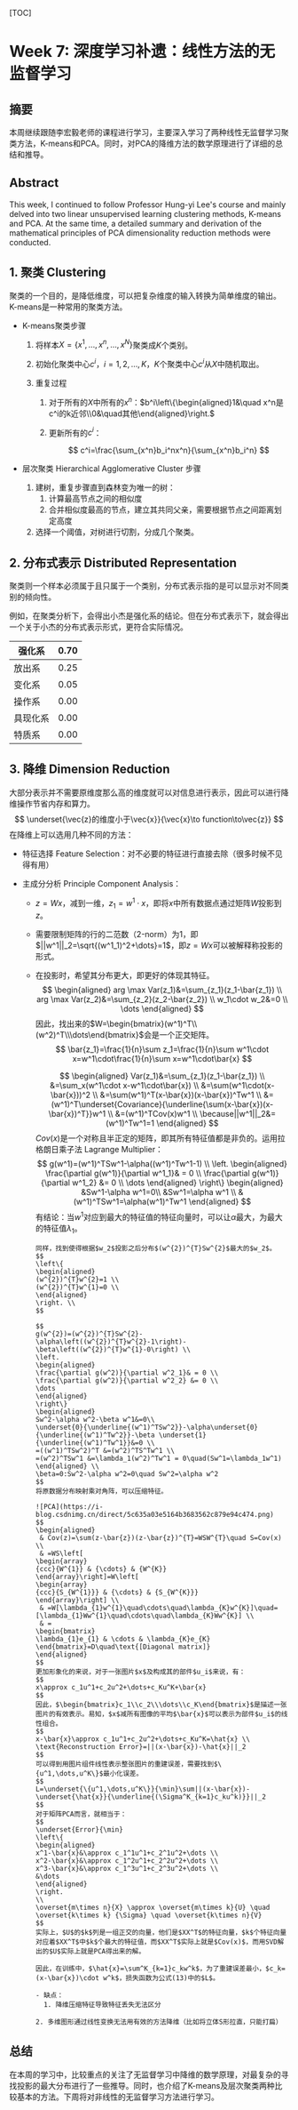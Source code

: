 [TOC]

# Week 7: 深度学习补遗：线性方法的无监督学习

## 摘要

本周继续跟随李宏毅老师的课程进行学习，主要深入学习了两种线性无监督学习聚类方法，K-means和PCA。同时，对PCA的降维方法的数学原理进行了详细的总结和推导。

## Abstract

This week, I continued to follow Professor Hung-yi Lee's course and mainly delved into two linear unsupervised learning clustering methods, K-means and PCA. At the same time, a detailed summary and derivation of the mathematical principles of PCA dimensionality reduction methods were conducted.

## 1. 聚类 Clustering

聚类的一个目的，是降低维度，可以把复杂维度的输入转换为简单维度的输出。K-means是一种常用的聚类方法。

- K-means聚类步骤
  1. 将样本$X=\{x^1, \dots, x^n, \dots, x^N\}$聚类成$K$个类别。
  
  2. 初始化聚类中心$c^i$，$i=1,2,\dots,K$，$K$个聚类中心$c^i$从$X$中随机取出。
  
  3. 重复过程
     1. 对于所有的$X$中所有的$x^n$：$b^i\left\{\begin{aligned}1&\quad x^n是c^i的k近邻\\0&\quad其他\end{aligned}\right.$
     
     2. 更新所有的$c^i$：
     
        $$
        c^i=\frac{\sum_{x^n}b_i^nx^n}{\sum_{x^n}b_i^n}
        $$
  
- 层次聚类 Hierarchical Agglomerative Cluster 步骤

  1. 建树，重复步骤直到森林变为唯一的树：
     1. 计算最高节点之间的相似度
     2. 合并相似度最高的节点，建立其共同父亲，需要根据节点之间距离划定高度
  2. 选择一个阈值，对树进行切割，分成几个聚类。

## 2. 分布式表示 Distributed Representation

聚类则一个样本必须属于且只属于一个类别，分布式表示指的是可以显示对不同类别的倾向性。 

例如，在聚类分析下，会得出小杰是强化系的结论。但在分布式表示下，就会得出一个关于小杰的分布式表示形式，更符合实际情况。

| 强化系   | 0.70 |
| -------- | ---- |
| 放出系   | 0.25 |
| 变化系   | 0.05 |
| 操作系   | 0.00 |
| 具现化系 | 0.00 |
| 特质系   | 0.00 |

## 3. 降维 Dimension Reduction

大部分表示并不需要原维度那么高的维度就可以对信息进行表示，因此可以进行降维操作节省内存和算力。
$$
\underset{\vec{z}的维度小于\vec{x}}{\vec{x}\to function\to\vec{z}}
$$
在降维上可以选用几种不同的方法：

- 特征选择 Feature Selection：对不必要的特征进行直接去除（很多时候不见得有用）

- 主成分分析 Principle Component Analysis：

  - $z=Wx$，减到一维，$z_1=w^1\cdot x$，即将$x$中所有数据点通过矩阵$W$投影到$z$。

  - 需要限制矩阵的行的二范数（2-norm）为1，即$||w^1||_2=\sqrt{(w^1_1)^2+\dots}=1$，即$z=Wx$可以被解释称投影的形式。

  - 在投影时，希望其分布更大，即更好的体现其特征。
    $$
    \begin{aligned}
    arg \max Var(z_1)&=\sum_{z_1}(z_1-\bar{z_1}) \\
    arg \max Var(z_2)&=\sum_{z_2}(z_2-\bar{z_2}) \\
    w_1\cdot w_2&=0 \\
    \dots
    \end{aligned}
    $$
    因此，找出来的$W=\begin{bmatrix}(w^1)^T\\(w^2)^T\\\dots\end{bmatrix}$会是一个正交矩阵。
    $$
    \bar{z_1}=\frac{1}{n}\sum z_1=\frac{1}{n}\sum w^1\cdot x=w^1\cdot\frac{1}{n}\sum x=w^1\cdot\bar{x}
    $$
    
    $$
    \begin{aligned}
    Var(z_1)&=\sum_{z_1}(z_1-\bar{z_1}) \\
    &=\sum_x(w^1\cdot x-w^1\cdot\bar{x}) \\
    &=\sum(w^1\cdot(x-\bar{x}))^2 \\
    &=\sum(w^1)^T(x-\bar{x})(x-\bar{x})^Tw^1 \\
    &=(w^1)^T\underset{Covariance}{\underline{\sum(x-\bar{x})(x-\bar{x})^T}}w^1 \\
    &=(w^1)^TCov(x)w^1 \\
    \because||w^1||_2&=(w^1)^Tw^1=1
    \end{aligned}
    $$
		$Cov(x)$是一个对称且半正定的矩阵，即其所有特征值都是非负的。运用拉格朗日乘子法 Lagrange Multiplier：
		$$
		g(w^1)=(w^1)^TSw^1-\alpha((w^1)^Tw^1-1) \\
		\left.
		\begin{aligned}
		\frac{\partial g(w^1)}{\partial w^1_1}& = 0 \\
		\frac{\partial g(w^1)}{\partial w^1_2} &= 0 \\
		\dots
		\end{aligned}
		\right\}
		\begin{aligned}
		&Sw^1-\alpha w^1=0\\
		&Sw^1=\alpha w^1 \\
		&(w^1)^TSw^1=\alpha(w^1)^Tw^1
		\end{aligned}
		$$
		有结论：当$w^1$对应到最大的特征值的特征向量时，可以让$\alpha$最大，为最大的特征值$\lambda_1$。
		
		同样，找到使得根据$w_2$投影之后分布$(w^{2})^{T}Sw^{2}$最大的$w_2$。
		$$
		\left\{
		\begin{aligned}
		(w^{2})^{T}w^{2}=1 \\
		(w^{2})^{T}w^{1}=0 \\
		\end{aligned}
		\right. \\
		$$
		
		$$
		g(w^{2})=(w^{2})^{T}Sw^{2}-\alpha\left((w^{2})^{T}w^{2}-1\right)-\beta\left((w^{2})^{T}w^{1}-0\right) \\
		\left.
		\begin{aligned}
		\frac{\partial g(w^2)}{\partial w^2_1}& = 0 \\
		\frac{\partial g(w^2)}{\partial w^2_2} &= 0 \\
		\dots
		\end{aligned}
		\right\}
		\begin{aligned}
		Sw^2-\alpha w^2-\beta w^1&=0\\
		\underset{0}{\underline{(w^1)^TSw^2}}-\alpha\underset{0}{\underline{(w^1)^Tw^2}}-\beta \underset{1}{\underline{(w^1)^Tw^1}}&=0 \\
		=((w^1)^TSw^2)^T &=(w^2)^TS^Tw^1 \\
		=(w^2)^TSw^1 &=\lambda_1(w^2)^Tw^1 = 0\quad(Sw^1=\lambda_1w^1)
		\end{aligned} \\
		\beta=0:Sw^2-\alpha w^2=0\quad Sw^2=\alpha w^2
		$$
		将原数据分布映射乘对角阵，可以压缩特征。
		
		![PCA](https://i-blog.csdnimg.cn/direct/5c635a03e5164b3683562c879e94c474.png)
		$$
		\begin{aligned}
		 & Cov(z)=\sum(z-\bar{z})(z-\bar{z})^{T}=WSW^{T}\quad S=Cov(x) \\
		 & =WS\left[
		\begin{array}
		{ccc}{W^{1}} & {\cdots} & {W^{K}}
		\end{array}\right]=W\left[
		\begin{array}
		{ccc}{S_{W^{1}}} & {\cdots} & {S_{W^{K}}}
		\end{array}\right] \\
		 & =W[\lambda_{1}w^{1}\quad\cdots\quad\lambda_{K}w^{K}]\quad=[\lambda_{1}Ww^{1}\quad\cdots\quad\lambda_{K}Ww^{K}] \\
		 & =
		\begin{bmatrix}
		\lambda_{1}e_{1} & \cdots & \lambda_{K}e_{K}
		\end{bmatrix}=D\quad\text{[Diagonal matrix]}
		\end{aligned}
		$$
		更加形象化的来说，对于一张图片$x$及构成其的部件$u_i$来说，有：
		$$
		x\approx c_1u^1+c_2u^2+\dots+c_Ku^K+\bar{x}
		$$
		因此，$\begin{bmatrix}c_1\\c_2\\\dots\\c_K\end{bmatrix}$是描述一张图片的有效表示。易知，$x$减所有图像的平均$\bar{x}$可以表示为部件$u_i$的线性组合。
		$$
		x-\bar{x}\approx c_1u^1+c_2u^2+\dots+c_Ku^K=\hat{x} \\
		\text{Reconstruction Error}=||(x-\bar{x})-\hat{x}||_2
		$$
		可以得到用图片组件线性表示整张图片的重建误差，需要找到$\{u^1,\dots,u^K\}$最小化误差。
		$$
		L=\underset{\{u^1,\dots,u^K\}}{\min}\sum||(x-\bar{x})-\underset{\hat{x}}{\underline{(\Sigma^K_{k=1}c_ku^k)}}||_2
		$$
		对于矩阵PCA而言，就相当于：
		$$
		\underset{Error}{\min}
		\left\{
		\begin{aligned}
		x^1-\bar{x}&\approx c_1^1u^1+c_2^1u^2+\dots \\
		x^2-\bar{x}&\approx c_1^2u^1+c_2^2u^2+\dots \\
		x^3-\bar{x}&\approx c_1^3u^1+c_2^3u^2+\dots \\
		&\dots
		\end{aligned}
		\right.
		\\
		\overset{m\times n}{X} \approx \overset{m\times k}{U} \quad \overset{k\times k} {\Sigma} \quad \overset{k\times n}{V}
		$$
		实际上，$U$的$k$列是一组正交的向量，他们是$XX^T$的特征向量，$k$个特征向量对应着$XX^T$中$k$个最大的特征值，而$XX^T$实际上就是$Cov(x)$，而用SVD解出的$U$实际上就是PCA得出来的解。
		
		因此，在训练中，$\hat{x}=\sum^K_{k=1}c_kw^k$，为了重建误差最小，$c_k=(x-\bar{x})\cdot w^k$，损失函数为公式(13)中的$L$。
		
		- 缺点：
		  1. 降维压缩特征导致特征丢失无法区分
		  2. 多维图形通过线性变换无法用有效的方法降维（比如将立体S形拉直，只能打扁）

## 总结

在本周的学习中，比较重点的关注了无监督学习中降维的数学原理，对最复杂的寻找投影的最大分布进行了一些推导。同时，也介绍了K-means及层次聚类两种比较基本的方法。下周将对非线性的无监督学习方法进行学习。
